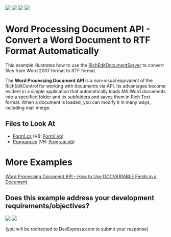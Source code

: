 <!-- default badges list -->
![](https://img.shields.io/endpoint?url=https://codecentral.devexpress.com/api/v1/VersionRange/128608445/18.2.2%2B)
[![](https://img.shields.io/badge/Open_in_DevExpress_Support_Center-FF7200?style=flat-square&logo=DevExpress&logoColor=white)](https://supportcenter.devexpress.com/ticket/details/E3112)
[![](https://img.shields.io/badge/📖_How_to_use_DevExpress_Examples-e9f6fc?style=flat-square)](https://docs.devexpress.com/GeneralInformation/403183)
[![](https://img.shields.io/badge/💬_Leave_Feedback-feecdd?style=flat-square)](#does-this-example-address-your-development-requirementsobjectives)
<!-- default badges end -->

# Word Processing Document API - Convert a Word Document to RTF Format Automatically

This example illustrates how to use the [RichEditDocumentServer](https://docs.devexpress.com/OfficeFileApi/DevExpress.XtraRichEdit.RichEditDocumentServer) to convert files from Word 2007 format to RTF format.

The **Word Processing Document API** is a non-visual equivalent of the RichEditControl for working with documents via API. Its advantages become evident in a simple application that automatically loads MS Word documents into a specified folder and its subfolders and saves them in Rich Text format. When a document is loaded, you can modify it in many ways, including mail merge.

## Files to Look At

- [Form1.cs](./CS/DocumentServerExample/Form1.cs) (VB: [Form1.vb](./VB/DocumentServerExample/Form1.vb))
- [Program.cs](./CS/DocumentServerExample/Program.cs) (VB: [Program.vb](./VB/DocumentServerExample/Program.vb))

# More Examples

[Word Processing Document API - How to Use DOCVARIABLE Fields in a Document](https://github.com/DevExpress-Examples/word-document-api-use-docvariable-fields)
<!-- feedback -->
## Does this example address your development requirements/objectives?

[<img src="https://www.devexpress.com/support/examples/i/yes-button.svg"/>](https://www.devexpress.com/support/examples/survey.xml?utm_source=github&utm_campaign=word-document-api-automatic-document-conversion-on-web-server&~~~was_helpful=yes) [<img src="https://www.devexpress.com/support/examples/i/no-button.svg"/>](https://www.devexpress.com/support/examples/survey.xml?utm_source=github&utm_campaign=word-document-api-automatic-document-conversion-on-web-server&~~~was_helpful=no)

(you will be redirected to DevExpress.com to submit your response)
<!-- feedback end -->
